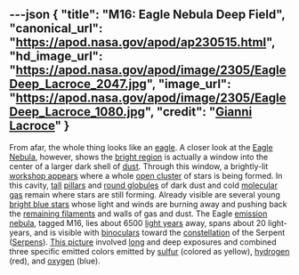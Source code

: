 ---json
{
  "title": "M16: Eagle Nebula Deep Field",
  "canonical_url": "https://apod.nasa.gov/apod/ap230515.html",
  "hd_image_url": "https://apod.nasa.gov/apod/image/2305/EagleDeep_Lacroce_2047.jpg",
  "image_url": "https://apod.nasa.gov/apod/image/2305/EagleDeep_Lacroce_1080.jpg",
  "credit": "[Gianni Lacroce](https://www.instagram.com/giannilacroce/)"
}
---

From afar, the whole thing looks like an [eagle](https://www.pbs.org/wnet/nature/eagles-introduction/3089/). A closer look at the [Eagle Nebula](https://en.wikipedia.org/wiki/Eagle_Nebula), however, shows the [bright region](https://noirlab.edu/public/images/noao-02181/) is actually a window into the center of a larger dark shell of [dust](https://apod.nasa.gov/apod/ap030706.html). Through this window, a brightly-lit [workshop appears](https://www.youtube.com/watch?v=rvXIgpIuuxw) where a whole [open cluster](https://apod.nasa.gov/apod/open_clusters.html) of stars is being formed. In this cavity, [tall](https://apod.nasa.gov/apod/ap220925.html) [pillars](https://apod.nasa.gov/apod/ap201206.html) and [round globules](https://apod.nasa.gov/apod/ap081228.html) of dark dust and cold [molecular gas](https://apod.nasa.gov/apod/ap230129.html) remain where stars are still forming. Already visible are several young [bright blue stars](https://apod.nasa.gov/apod/ap200909.html) whose light and winds are burning away and pushing back the [remaining filaments](https://apod.nasa.gov/apod/ap221020.html) and walls of gas and dust. The Eagle [emission nebula](https://apod.nasa.gov/apod/emission_nebulae.html), tagged M16, lies about 6500 [light years](https://starchild.gsfc.nasa.gov/docs/StarChild/questions/question19.html) away, spans about 20 light-years, and is visible with [binoculars](https://www.explainthatstuff.com/binoculars.html) toward the [constellation](https://spaceplace.nasa.gov/constellations/en/) of the Serpent ([Serpens](https://chandra.harvard.edu/photo/constellations/serpens.html)). [This picture](https://www.flickr.com/photos/194921065@N03/52874818977/in/pool-apods/) involved [long](https://www.thesun.co.uk/wp-content/uploads/2020/02/NINTCHDBPICT000560584900.jpg) and deep exposures and combined three specific emitted colors emitted by [sulfur](https://en.wikipedia.org/wiki/Sulfur) (colored as yellow), [hydrogen](http://www.rsc.org/periodic-table/element/1/hydrogen) (red), and [oxygen](https://www.youtube.com/watch?v=uPK_rSf1WUc) (blue).
